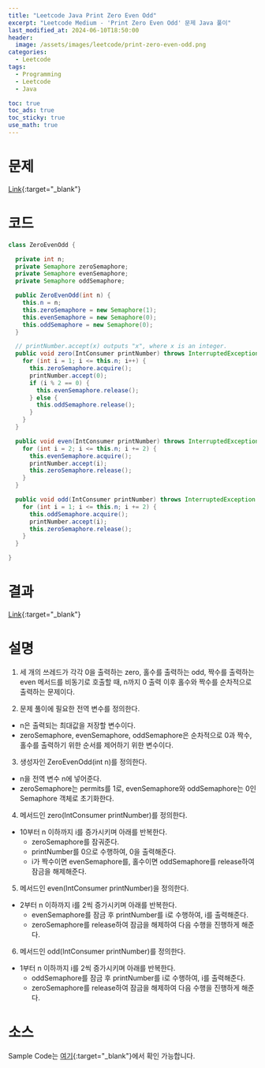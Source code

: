 ```yaml
---
title: "Leetcode Java Print Zero Even Odd"
excerpt: "Leetcode Medium - 'Print Zero Even Odd' 문제 Java 풀이"
last_modified_at: 2024-06-10T18:50:00
header:
  image: /assets/images/leetcode/print-zero-even-odd.png
categories:
  - Leetcode
tags:
  - Programming
  - Leetcode
  - Java

toc: true
toc_ads: true
toc_sticky: true
use_math: true
---
```

# 문제
[Link](https://leetcode.com/problems/print-zero-even-odd/){:target="_blank"}

# 코드
```java
class ZeroEvenOdd {

  private int n;
  private Semaphore zeroSemaphore;
  private Semaphore evenSemaphore;
  private Semaphore oddSemaphore;

  public ZeroEvenOdd(int n) {
    this.n = n;
    this.zeroSemaphore = new Semaphore(1);
    this.evenSemaphore = new Semaphore(0);
    this.oddSemaphore = new Semaphore(0);
  }

  // printNumber.accept(x) outputs "x", where x is an integer.
  public void zero(IntConsumer printNumber) throws InterruptedException {
    for (int i = 1; i <= this.n; i++) {
      this.zeroSemaphore.acquire();
      printNumber.accept(0);
      if (i % 2 == 0) {
        this.evenSemaphore.release();
      } else {
        this.oddSemaphore.release();
      }
    }
  }

  public void even(IntConsumer printNumber) throws InterruptedException {
    for (int i = 2; i <= this.n; i += 2) {
      this.evenSemaphore.acquire();
      printNumber.accept(i);
      this.zeroSemaphore.release();
    }
  }

  public void odd(IntConsumer printNumber) throws InterruptedException {
    for (int i = 1; i <= this.n; i += 2) {
      this.oddSemaphore.acquire();
      printNumber.accept(i);
      this.zeroSemaphore.release();
    }
  }

}
```

# 결과
[Link](https://leetcode.com/problems/print-zero-even-odd/submissions/1283666265/){:target="_blank"}

# 설명
1. 세 개의 쓰레드가 각각 0을 출력하는 zero, 홀수를 출력하는 odd, 짝수를 출력하는 even 메서드를 비동기로 호출할 때, n까지 0 출력 이후 홀수와 짝수를 순차적으로 출력하는 문제이다.

2. 문제 풀이에 필요한 전역 변수를 정의한다.
- n은 출력되는 최대값을 저장할 변수이다.
- zeroSemaphore, evenSemaphore, oddSemaphore은 순차적으로 0과 짝수, 홀수를 출력하기 위한 순서를 제어하기 위한 변수이다.

3. 생성자인 ZeroEvenOdd(int n)를 정의한다.
- n을 전역 변수 n에 넣어준다.
- zeroSemaphore는 permits를 1로, evenSemaphore와 oddSemaphore는 0인 Semaphore 객체로 초기화한다.

4. 메서드인 zero(IntConsumer printNumber)를 정의한다.
- 10부터 n 이하까지 i를 증가시키며 아래를 반복한다.
  - zeroSemaphore를 잠궈준다.
  - printNumber를 0으로 수행하여, 0을 출력해준다.
  - i가 짝수이면 evenSemaphore를, 홀수이면 oddSemaphore를 release하여 잠금을 해제해준다.

5. 메서드인 even(IntConsumer printNumber)을 정의한다.
- 2부터 n 이하까지 i를 2씩 증가시키며 아래를 반복한다.
  - evenSemaphore를 잠금 후 printNumber를 i로 수행하여, i를 출력해준다.
  - zeroSemaphore를 release하여 잠금을 해제하여 다음 수행을 진행하게 해준다.

6. 메서드인 odd(IntConsumer printNumber)를 정의한다.
- 1부터 n 이하까지 i를 2씩 증가시키며 아래를 반복한다.
  - oddSemaphore를 잠금 후 printNumber를 i로 수행하여, i를 출력해준다.
  - zeroSemaphore를 release하여 잠금을 해제하여 다음 수행을 진행하게 해준다.

# 소스
Sample Code는 [여기](https://github.com/GracefulSoul/leetcode/blob/master/src/main/java/gracefulsoul/problems/PrintZeroEvenOdd.java){:target="_blank"}에서 확인 가능합니다.